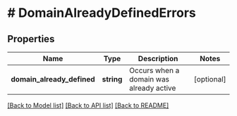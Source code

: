 # # DomainAlreadyDefinedErrors

## Properties

Name | Type | Description | Notes
------------ | ------------- | ------------- | -------------
**domain_already_defined** | **string** | Occurs when a domain was already active | [optional]

[[Back to Model list]](../../README.md#models) [[Back to API list]](../../README.md#endpoints) [[Back to README]](../../README.md)
